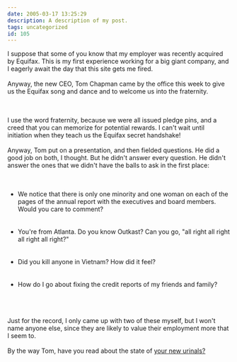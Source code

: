 ```yaml
---
date: 2005-03-17 13:25:29
description: A description of my post.
tags: uncategorized
id: 105
---
```

I suppose that some of you know that my employer was recently acquired by Equifax.  This is my first experience working for a big giant company, and I eagerly await the day that this site gets me fired.<br />
<br />
Anyway, the new CEO, Tom Chapman came by the office this week to give us the Equifax song and dance and to welcome us into the fraternity.  
<!--more--><br /><br />I use the word fraternity, because we were all issued pledge pins, and a creed that you can memorize for potential rewards.  I can't wait until initiation when they teach us the Equifax secret handshake!<br />
<br />
Anyway, Tom put on a presentation, and then fielded questions.  He did a good job on both, I thought.  But he didn't answer every question.  He didn't answer the ones that we didn't have the balls to ask in the first place:<br />
<br />
<br />
<ul><li>We notice that there is only one minority and one woman on each of the pages of the annual report with the executives and board members.  Would you care to comment?</li><br />
<br />
<li>You're from Atlanta.  Do you know Outkast?  Can you go, "all right all right all right all right?"</li><br />
<br />
<li>Did you kill anyone in Vietnam?  How did it feel?</li><br />
<br />
<li>How do I go about fixing the credit reports of my friends and family?</li></ul><br />
<br />
<br />
Just for the record, I only came up with two of these myself, but I won't name anyone else, since they are likely to value their employment more that I seem to.<br />
<br />
By the way Tom, have you read about the state of <a href="http://theskinnyonbenny.com/blog2/archives/27">your new urinals?</a>
